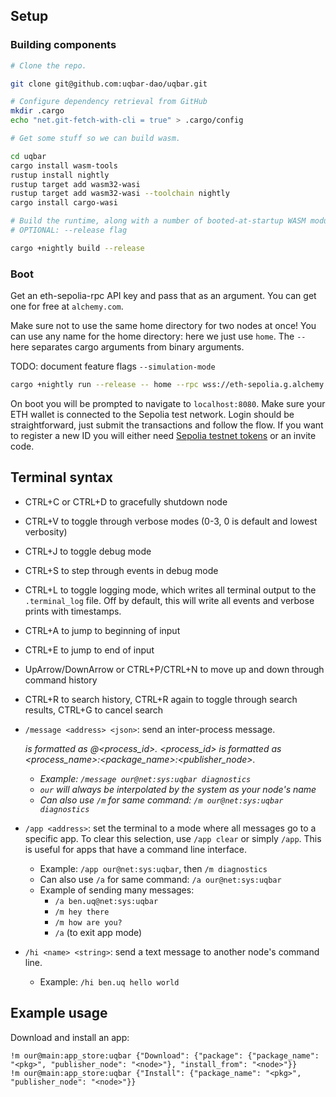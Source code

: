 ## Setup

### Building components

```bash
# Clone the repo.

git clone git@github.com:uqbar-dao/uqbar.git

# Configure dependency retrieval from GitHub
mkdir .cargo
echo "net.git-fetch-with-cli = true" > .cargo/config

# Get some stuff so we can build wasm.

cd uqbar
cargo install wasm-tools
rustup install nightly
rustup target add wasm32-wasi
rustup target add wasm32-wasi --toolchain nightly
cargo install cargo-wasi

# Build the runtime, along with a number of booted-at-startup WASM modules including terminal and key_value
# OPTIONAL: --release flag

cargo +nightly build --release
```

### Boot
Get an eth-sepolia-rpc API key and pass that as an argument. You can get one for free at `alchemy.com`.

Make sure not to use the same home directory for two nodes at once! You can use any name for the home directory: here we just use `home`. The `--` here separates cargo arguments from binary arguments.

TODO: document feature flags `--simulation-mode`
```bash
cargo +nightly run --release -- home --rpc wss://eth-sepolia.g.alchemy.com/v2/<your-api-key>
```

On boot you will be prompted to navigate to `localhost:8080`. Make sure your ETH wallet is connected to the Sepolia test network. Login should be straightforward, just submit the transactions and follow the flow. If you want to register a new ID you will either need [Sepolia testnet tokens](https://www.infura.io/faucet/sepolia) or an invite code.


## Terminal syntax

- CTRL+C or CTRL+D to gracefully shutdown node
- CTRL+V to toggle through verbose modes (0-3, 0 is default and lowest verbosity)

- CTRL+J to toggle debug mode
- CTRL+S to step through events in debug mode

- CTRL+L to toggle logging mode, which writes all terminal output to the `.terminal_log` file. Off by default, this will write all events and verbose prints with timestamps.

- CTRL+A to jump to beginning of input
- CTRL+E to jump to end of input
- UpArrow/DownArrow or CTRL+P/CTRL+N to move up and down through command history
- CTRL+R to search history, CTRL+R again to toggle through search results, CTRL+G to cancel search

- `/message <address> <json>`: send an inter-process message. <address> is formatted as <node>@<process_id>. <process_id> is formatted as <process_name>:<package_name>:<publisher_node>.
    - Example: `/message our@net:sys:uqbar diagnostics`
    - `our` will always be interpolated by the system as your node's name
    - Can also use `/m` for same command: `/m our@net:sys:uqbar diagnostics`
- `/app <address>`: set the terminal to a mode where all messages go to a specific app. To clear this selection, use `/app clear` or simply `/app`. This is useful for apps that have a command line interface.
    - Example: `/app our@net:sys:uqbar`, then `/m diagnostics`
    - Can also use `/a` for same command: `/a our@net:sys:uqbar`
    - Example of sending many messages:
        - `/a ben.uq@net:sys:uqbar`
        - `/m hey there`
        - `/m how are you?`
        - `/a` (to exit app mode)
- `/hi <name> <string>`: send a text message to another node's command line.
    - Example: `/hi ben.uq hello world`

## Example usage

Download and install an app:
```
!m our@main:app_store:uqbar {"Download": {"package": {"package_name": "<pkg>", "publisher_node": "<node>"}, "install_from": "<node>"}}
!m our@main:app_store:uqbar {"Install": {"package_name": "<pkg>", "publisher_node": "<node>"}}
```
